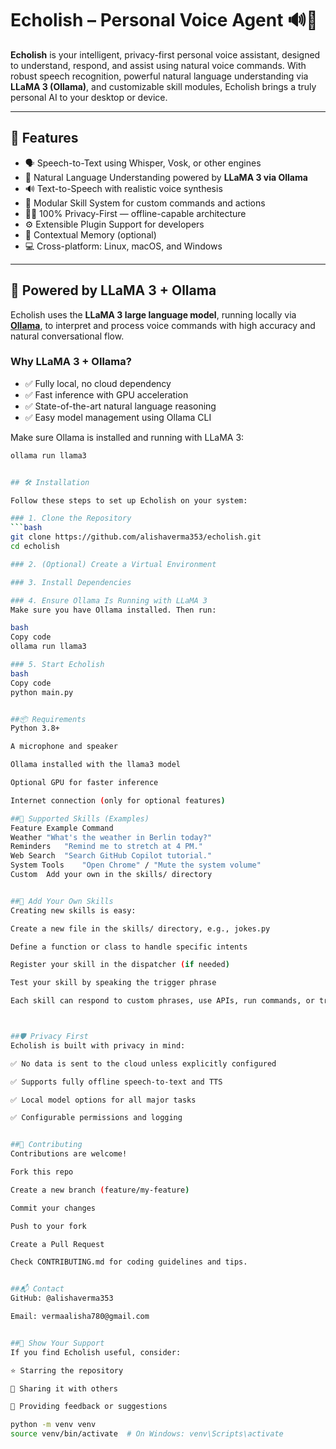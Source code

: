 # Echolish – Personal Voice Agent 🔊🧠

**Echolish** is your intelligent, privacy-first personal voice assistant, designed to understand, respond, and assist using natural voice commands. With robust speech recognition, powerful natural language understanding via **LLaMA 3 (Ollama)**, and customizable skill modules, Echolish brings a truly personal AI to your desktop or device.

---

## 🚀 Features

- 🗣️ Speech-to-Text using Whisper, Vosk, or other engines  
- 🤖 Natural Language Understanding powered by **LLaMA 3 via Ollama**  
- 🔊 Text-to-Speech with realistic voice synthesis  
- 🧩 Modular Skill System for custom commands and actions  
- 🕵️‍♂️ 100% Privacy-First — offline-capable architecture  
- ⚙️ Extensible Plugin Support for developers  
- 🧠 Contextual Memory (optional)  
- 💻 Cross-platform: Linux, macOS, and Windows  

---

## 🧠 Powered by LLaMA 3 + Ollama

Echolish uses the **LLaMA 3 large language model**, running locally via [**Ollama**](https://ollama.com), to interpret and process voice commands with high accuracy and natural conversational flow.

### Why LLaMA 3 + Ollama?

- ✅ Fully local, no cloud dependency  
- ✅ Fast inference with GPU acceleration  
- ✅ State-of-the-art natural language reasoning  
- ✅ Easy model management using Ollama CLI  

Make sure Ollama is installed and running with LLaMA 3:
```bash
ollama run llama3


## 🛠 Installation

Follow these steps to set up Echolish on your system:

### 1. Clone the Repository
```bash
git clone https://github.com/alishaverma353/echolish.git
cd echolish

### 2. (Optional) Create a Virtual Environment

### 3. Install Dependencies

### 4. Ensure Ollama Is Running with LLaMA 3
Make sure you have Ollama installed. Then run:

bash
Copy code
ollama run llama3

### 5. Start Echolish
bash
Copy code
python main.py


##📦 Requirements
Python 3.8+

A microphone and speaker

Ollama installed with the llama3 model

Optional GPU for faster inference

Internet connection (only for optional features)

##🔌 Supported Skills (Examples)
Feature	Example Command
Weather	"What's the weather in Berlin today?"
Reminders	"Remind me to stretch at 4 PM."
Web Search	"Search GitHub Copilot tutorial."
System Tools	"Open Chrome" / "Mute the system volume"
Custom	Add your own in the skills/ directory


##🧩 Add Your Own Skills
Creating new skills is easy:

Create a new file in the skills/ directory, e.g., jokes.py

Define a function or class to handle specific intents

Register your skill in the dispatcher (if needed)

Test your skill by speaking the trigger phrase

Each skill can respond to custom phrases, use APIs, run commands, or trigger events.



##🛡️ Privacy First
Echolish is built with privacy in mind:

✅ No data is sent to the cloud unless explicitly configured

✅ Supports fully offline speech-to-text and TTS

✅ Local model options for all major tasks

✅ Configurable permissions and logging


##🤝 Contributing
Contributions are welcome!

Fork this repo

Create a new branch (feature/my-feature)

Commit your changes

Push to your fork

Create a Pull Request

Check CONTRIBUTING.md for coding guidelines and tips.


##📬 Contact
GitHub: @alishaverma353

Email: vermaalisha780@gmail.com


##🌟 Show Your Support
If you find Echolish useful, consider:

⭐ Starring the repository

🔁 Sharing it with others

💬 Providing feedback or suggestions

python -m venv venv
source venv/bin/activate  # On Windows: venv\Scripts\activate
